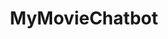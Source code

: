 ---
title: MyMovieChatbot
emoji: 📚
colorFrom: pink
colorTo: red
sdk: docker
pinned: false
license: apache-2.0
---